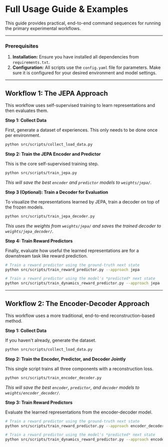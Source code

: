 # Full Usage Guide & Examples

This guide provides practical, end-to-end command sequences for running the primary experimental workflows.

---

### Prerequisites

1.  **Installation:** Ensure you have installed all dependencies from `requirements.txt`.
2.  **Configuration:** All scripts use the `config.yaml` file for parameters. Make sure it is configured for your desired environment and model settings.

---

## Workflow 1: The JEPA Approach

This workflow uses self-supervised training to learn representations and then evaluates them.

**Step 1: Collect Data**

First, generate a dataset of experiences. This only needs to be done once per environment.

```bash
python src/scripts/collect_load_data.py
```

**Step 2: Train the JEPA Encoder and Predictor**

This is the core self-supervised training step.

```bash
python src/scripts/train_jepa.py
```
*This will save the best `encoder` and `predictor` models to `weights/jepa/`.*

**Step 3 (Optional): Train a Decoder for Evaluation**

To visualize the representations learned by JEPA, train a decoder on top of the frozen models.

```bash
python src/scripts/train_jepa_decoder.py
```
*This uses the weights from `weights/jepa/` and saves the trained decoder to `weights/jepa_decoder/`.*

**Step 4: Train Reward Predictors**

Finally, evaluate how useful the learned representations are for a downstream task like reward prediction.

```bash
# Train a reward predictor using the ground-truth next state
python src/scripts/train_reward_predictor.py --approach jepa

# Train a reward predictor using the model's *predicted* next state
python src/scripts/train_dynamics_reward_predictor.py --approach jepa
```

---

## Workflow 2: The Encoder-Decoder Approach

This workflow uses a more traditional, end-to-end reconstruction-based method.

**Step 1: Collect Data**

If you haven't already, generate the dataset.

```bash
python src/scripts/collect_load_data.py
```

**Step 2: Train the Encoder, Predictor, and Decoder Jointly**

This single script trains all three components with a reconstruction loss.

```bash
python src/scripts/train_encoder_decoder.py
```
*This will save the best `encoder`, `predictor`, and `decoder` models to `weights/encoder_decoder/`.*

**Step 3: Train Reward Predictors**

Evaluate the learned representations from the encoder-decoder model.

```bash
# Train a reward predictor using the ground-truth next state
python src/scripts/train_reward_predictor.py --approach encoder_decoder

# Train a reward predictor using the model's *predicted* next state
python src/scripts/train_dynamics_reward_predictor.py --approach encoder_decoder
```

